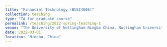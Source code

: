 ```yaml
---
title: "Financial Technology (BUSI4606)"
collection: teaching
type: "TA for graduate course"
permalink: /teaching/2022-spring-teaching-1
venue: "The University of Nottingham Ningbo China, Nottingham University Business School China"
date: 2022-03-01
location: "Ningbo, China"
---
```



<!-- 
This is a description of a teaching experience. You can use markdown like any other post.

Heading 1
======

Heading 2
======

Heading 3
======
-->
